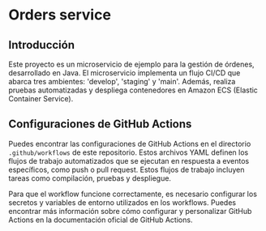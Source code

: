 
# Orders service

## Introducción
Este proyecto es un microservicio de ejemplo para la gestión de órdenes, desarrollado en Java. El microservicio implementa un flujo CI/CD que abarca tres ambientes: 'develop', 'staging' y 'main'. Además, realiza pruebas automatizadas y despliega contenedores en Amazon ECS (Elastic Container Service).

## Configuraciones de GitHub Actions
Puedes encontrar las configuraciones de GitHub Actions en el directorio `.github/workflows` de este repositorio. Estos archivos YAML definen los flujos de trabajo automatizados que se ejecutan en respuesta a eventos específicos, como push o pull request. Estos flujos de trabajo incluyen tareas como compilación, pruebas y despliegue.

Para que el workflow funcione correctamente, es necesario configurar los secretos y variables de entorno utilizados en los workflows. Puedes encontrar más información sobre cómo configurar y personalizar GitHub Actions en la documentación oficial de GitHub Actions.

